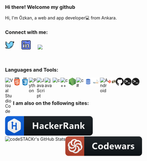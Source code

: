 <img src="https://camo.githubusercontent.com/992babdffd8c74a1502de375fbdf7e4d54773242/68747470733a2f2f6d656469612e67697068792e636f6d2f6d656469612f53576f536b4e36447854737a71494b4571762f67697068792e676966" alt="" style="max-width:100%;">

### Hi there! Welcome my github

<p> Hi, I'm Özkan, a web and app developer💻 from Ankara.</p>

### Connect with me:
<p align="left">
<a href="https://https://twitter.com/smzozkn/" rel="nofollow"><img height="30" src="https://raw.githubusercontent.com/AbhishekMaira10/AbhishekMaira10/master/Resources/png/twitter.png?raw=true" style="max-width:100%;"></a>&nbsp;&nbsp;&nbsp;&nbsp;&nbsp;
<a href="https://www.linkedin.com/in/%C3%B6zkan-semiz/" rel="nofollow"><img height="30" src="https://raw.githubusercontent.com/AbhishekMaira10/AbhishekMaira10/master/linkedin.png?raw=true" style="max-width:100%;"></a>&nbsp;&nbsp;&nbsp;&nbsp;&nbsp;
<a href="https://www.instagram.com/ozkan.semiz/" rel="nofollow"><img height="30" src="https://camo.githubusercontent.com/637772cbaceb1bb40d33869c0839a38db0eadf25b87f5cb6ba005bd9ea207f59/68747470733a2f2f696d6167652e666c617469636f6e2e636f6d2f69636f6e732f7376672f3732352f3732353237382e737667" data-canonical-src="https://image.flaticon.com/icons/svg/725/725278.svg" style="max-width:100%;"></a>&nbsp;&nbsp;&nbsp;&nbsp;&nbsp;
</p>

<br />

### Languages and Tools:

<img align="left" alt="Visual Studio Code" width="26px" src="https://www.flaticon.com/svg/vstatic/svg/906/906324.svg?token=exp=1613757593~hmac=f5417ae22a704517b20d0c03379e7ca9" />
<img align="left" alt="HTML5" width="26px" src="https://raw.githubusercontent.com/github/explore/80688e429a7d4ef2fca1e82350fe8e3517d3494d/topics/html/html.png" />
<img align="left" alt="CSS3" width="26px" src="https://raw.githubusercontent.com/github/explore/80688e429a7d4ef2fca1e82350fe8e3517d3494d/topics/css/css.png" />
<img align="left" alt="Python" width="26px" src="https://www.flaticon.com/svg/vstatic/svg/2570/2570575.svg?token=exp=1613774893~hmac=f2ec5717f8530c32e33871b64fb86da8" />
<img align="left" alt="JavaScript" width="26px" src="https://www.flaticon.com/premium-icon/icons/svg/3097/3097978.svg" />
<img align="left" alt="java" width="26px" src="https://www.flaticon.com/svg/vstatic/svg/226/226777.svg?token=exp=1613774945~hmac=6f9cb72420200a24aebf2c083bc443a0" />
<img align="left" alt="c" width="26px" src="https://www.flaticon.com/svg/vstatic/svg/3600/3600912.svg?token=exp=1613757494~hmac=cbd8da4fca4c3092f99a40352d87f689" />
<img align="left" alt="c++" width="26px" src="https://www.flaticon.com/svg/vstatic/svg/919/919841.svg?token=exp=1613774968~hmac=68ddb93567ee0273131b1ea37c2bdb45" />
<img align="left" alt="Node.js" width="26px" src="https://raw.githubusercontent.com/github/explore/80688e429a7d4ef2fca1e82350fe8e3517d3494d/topics/nodejs/nodejs.png" />
<img align="left" alt="c#" width="26px" src="https://www.flaticon.com/svg/vstatic/svg/381/381704.svg?token=exp=1613757556~hmac=073a30af1490fa5cabc532b9966447ef" />
<img align="left" alt="SQL" width="26px" src="https://raw.githubusercontent.com/github/explore/80688e429a7d4ef2fca1e82350fe8e3517d3494d/topics/sql/sql.png" />
<img align="left" alt="MySQL" width="26px" src="https://raw.githubusercontent.com/github/explore/80688e429a7d4ef2fca1e82350fe8e3517d3494d/topics/mysql/mysql.png" />
<img align="left" alt="Android" width="26px" src="https://www.flaticon.com/premium-icon/icons/svg/2504/2504881.svg" />
<img align="left" alt="Git" width="26px" src="https://raw.githubusercontent.com/github/explore/80688e429a7d4ef2fca1e82350fe8e3517d3494d/topics/git/git.png" />
<img align="left" alt="GitHub" width="26px" src="https://raw.githubusercontent.com/github/explore/78df643247d429f6cc873026c0622819ad797942/topics/github/github.png" />
<img align="left" alt="Terminal" width="26px" src="https://raw.githubusercontent.com/github/explore/80688e429a7d4ef2fca1e82350fe8e3517d3494d/topics/terminal/terminal.png" />
<img align="left" alt="Terminal" width="26px" src="https://raw.githubusercontent.com/github/explore/80688e429a7d4ef2fca1e82350fe8e3517d3494d/topics/terminal/terminal.png" />

<br />
<br />
<br />

### I am also on the following sites:
<br />
<a href="https://www.hackerrank.com/ozknsmz" rel="nofollow">
    <img src="https://raw.githubusercontent.com/AbhishekMaira10/AbhishekMaira10/master/Resources/svg/hackerrank.svg" alt="hackerrank" style="max-width:100%;">
  </a>
  <a href="https://www.codewars.com/dashboard" rel="nofollow">
    <img src="https://raw.githubusercontent.com/AbhishekMaira10/AbhishekMaira10/master/Resources/svg/codewars.svg" alt="codewars" style="max-width:100%;">
  </a>
  <img align="left" alt="codeSTACKr's GitHub Stats" src="https://github-readme-stats.codestackr.vercel.app/api?username=ozknsmz&show_icons=true&hide_border=true" />

</details>






[twitter]: https://twitter.com/smzozkn
[instagram]: https://www.instagram.com/ozkan.semiz
[linkedin]: https://www.linkedin.com/in/%C3%B6zkan-semiz/
